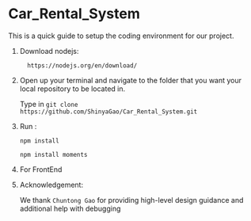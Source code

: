 # Car_Rental_System

This is a quick guide to setup the coding environment for our project.

1. Download nodejs:
    
         https://nodejs.org/en/download/
 
2.  Open up your terminal and navigate to the folder that you want your local repository to be located in.

    Type in `git clone https://github.com/ShinyaGao/Car_Rental_System.git`

3. Run :

   `npm install `
   
   `npm install moments`
   
4. For FrontEnd


5. Acknowledgement:

    We thank `Chuntong Gao` for providing high-level design guidance and additional help with debugging